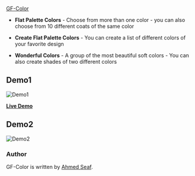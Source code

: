 [GF-Color](https://ahmedseaf.github.io/gfcolor/)

* **Flat Palette Colors** - Choose from more than one color - you can also choose from 10 different coats of the same color

* **Create Flat Palette Colors** - You can create a list of different colors of your favorite design

* **Wonderful Colors** - A group of the most beautiful soft colors - You can also create shades of two different colors


## Demo1

![Demo1](https://elhuria.com/public/uploads/blog/image-containerlarge_ilmYcLFgmT1614802835.png)

[**Live Demo**](https://ahmedseaf.github.io/gfcolor/)



## Demo2

![Demo2](https://elhuria.com/public/uploads/blog/image-container/large_ilmYcLFgmT1614802835.png)

### Author

GF-Color is written by [Ahmed Seaf](ahmed_seaf200@yahoo.com).
